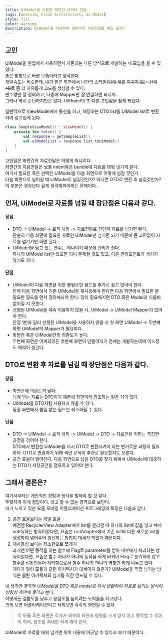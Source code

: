 ```yaml
---
title: UiModel을 이용한 화면간 데이터 전달
tags: [Android, Clean Architecture, Ui Model]
style: fill
color: warning
description: UiModel을 이용하여 화면끼리 자료전달을 해도 될까?
---
```


## 고민

UiModel을 현업에서 사용하면서 기존과는 다른 방식으로 개발하는 내 모습을 볼 수 있었다.   
좋은 방향으로 바뀐 모습이라고 생각한다.   
개발속도는 비슷한데, 내가 맡은 화면에서 나만의 스타일~~(팀에 해를 끼치지 않는 선에서)~~로 좀 더 자유롭게 코드를 생성할 수 있다.   
변수명만 잘 정의하고, 나중에 Mapper만 잘 연결하면 되니까.   
그러나 역시 순탄하지만은 않다. UiModel의 또 다른 고민점을 찾게 되었다.   

일반적으로 ViewModel에서 통신을 하고, 해당하는 DTO list를 UiModel list로 변환하여 갖고있게 된다.   

```kotlin
class SampleViewModel() : ViewModel() {
	private fun fetch() {
		val response = getSampleList()
		val uiModelList = response.list.toUiModel()
	}
}
```

고민점은 화면간의 자료전달은 어떻게 하냐이다.   
화면간의 자료전달은 보통 intent혹은 bundle에 자료를 태워 넘기게 된다.   
여기서 필요한 혹은 선택한 UiModel을 다음 화면으로 어떻게 넘길 것인가.   
다음 화면으로 넘어갈 때 UiModel로 넘길것인가? 아니면 DTO로 변환 후 넘길것인가?   
이 부분은 생각보다 깊게 생각해봐야하는 문제이다.   

## 먼저, UiModel로 자료를 넘길 때 장단점은 다음과 같다.   

#### 장점

* DTO -> UiModel -> 로직 처리 -> 자료전달로 간단히 자료를 넘기면 된다.   
	단순히 다음 화면에 필요한 자료인 UiModel만 넘기면 되기 때문에 큰 고민없이 자료를 넘기기만 하면 된다.   
* UiModel을 담고 있는 변수는 하나이기 때문에 관리가 쉽다.   
	하나의 UiModel list만 있으면 되니 문제될 것도 없고, 다른 관리포인트가 생기지 않기도 하다.   

#### 단점

* UiModel이 다음 화면을 위한 불필요한 필드를 추가로 갖고 있어야 한다.   
	만약 다음 화면에서 기존 UiModel을 재사용해야 한다면 다음 화면에서 필요한 불필요한 필드를 먼저 정의해놔야 한다. 많이 필요해지면 DTO 혹은 Model과 다를바 없어질 지 모른다.   
* 선행된 UiModel을 계속 이용하지 않을 시, UiModel -> UiModel Mapper가 있어야 한다.   
	단점 1번과 달리 선행된 UiModel을 사용하지 않을 시 첫 화면 UiModel -> 두번째 화면 UiModel의 Mapper가 필요하다.   
* 화면간 혹은 UiModel간의 의존도가 높다.   
	두번째 화면은 어찌되었든 첫번째 화면이 만들어지기 전에는 개발하는데에 어느정도 제약이 생긴다.   

## DTO로 변환 후 자료를 넘길 때 장단점은 다음과 같다.   

#### 장점   

* 화면간에 의존도가 낮다.   
	넘겨 받는 자료는 DTO이기 떄문에 화면끼리 참조하는 일은 거의 없다.   
* UiModel을 DTO처럼 사용하지 않을 수 있다.   
	당장 화면에서 쓸일 없는 필드는 최소화될 수 있다.   

#### 단점 

* DTO -> UiModel -> 로직 처리 -> UiModel -> DTO -> 자료전달 이라는 복잡한 과정을 겪어야 한다.   
	DTO에서 변환한 UiModel을 다시 DTO로 변환시켜야 하는 번거로운 과정이 필요하다. DTO로 변환하기 위해 색인 로직이 추가로 필요할지도 모른다.   
* 공간 효율이 떨어진다.
	다음 화면으로 넘길 DTO를 찾기 위해서 UiModel에 대응하는 DTO가 저장공간을 점유하고 있어야 한다.   

## 그래서 결론은?   

여기서부터는 개인적인 경험과 생각을 말해야 할 것 같다.   
뚜렷하게 이게 정답이다. 라고 할 수 없는 영역으로 보인다.   
내가 느끼고 있는 요즘 모바일 어플리케이션 프로그래밍의 특징은 다음과 같다.   

1. 공간 효율보다는 개발 효율   
	예전엔 RecyclerView Adapter에서 list를 관리할 때 하나의 list에 값을 넣고 빼서 notify하는 방식이었다면, 요즘은 ListAdapter에서 기존 list와 다른 새로운 list를 생성하여 넣어주어 갱신하는 방법이 대세가 되었기 때문이다.   
2. 재사용성 보다는 최소한으로 쪼개기   
	과거엔 어떤 동작을 하는 함수에 Flag로 parameter를 받아 내부에서 처리하는 방식이었다면, 요즘은 함수 하나가 하나의 동작을 하게 바뀌어 Flag로 분기하지 않고 함수를 n개 만들어 처리함으로서 함수 하나가 하나의 역할만 하게 나누고 있다.   
	게다가 멀티 모듈과 클린 아키텍처가 대세이지 않은가? UiModel을 직접 넘기는 방식은 클린 아키텍처의 심기를 약간 건드릴 수 있다.   

내 생각엔 결국엔 *UiModel을 DTO 혹은 model로 다시 변환하여 자료를 넘기는 방식이 방향성 측면에 좋다*고 본다.   
어떻게든 결합도를 낮추고 응집도를 높이려는 노력들을 하고있다.   
크게 보면 어플리케이션이고 작게보면 각각의 화면일 수 있다.   

> 각 모듈 혹은 화면은 각자가 외부의 요인에 영향을 크게 받지 않고 동작할 수 있어야 하며, 참조를 최대한 적게 해야 한다.   

UiModel로 자료를 태워 넘기면 위의 내용에 어긋날 수 있다고 보기 때문이다.
